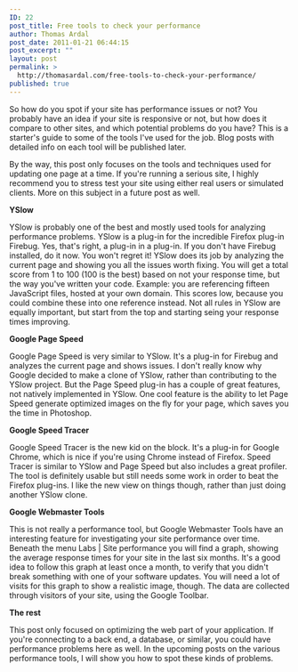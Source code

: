 ```yaml
---
ID: 22
post_title: Free tools to check your performance
author: Thomas Ardal
post_date: 2011-01-21 06:44:15
post_excerpt: ""
layout: post
permalink: >
  http://thomasardal.com/free-tools-to-check-your-performance/
published: true
---
```

So how do you spot if your site has performance issues or not? You probably have an idea if your site is responsive or not, but how does it compare to other sites, and which potential problems do you have? This is a starter's guide to some of the tools I've used for the job. Blog posts with detailed info on each tool will be published later.

By the way, this post only focuses on the tools and techniques used for updating one page at a time. If you're running a serious site, I highly recommend you to stress test your site using either real users or simulated clients. More on this subject in a future post as well.

<strong>YSlow</strong>

YSlow is probably one of the best and mostly used tools for analyzing performance problems. YSlow is a plug-in for the incredible Firefox plug-in Firebug. Yes, that's right, a plug-in in a plug-in. If you don't have Firebug installed, do it now. You won't regret it! YSlow does its job by analyzing the current page and showing you all the issues worth fixing. You will get a total score from 1 to 100 (100 is the best) based on not your response time, but the way you've written your code. Example: you are referencing fifteen JavaScript files, hosted at your own domain. This scores low, because you could combine these into one reference instead. Not all rules in YSlow are equally important, but start from the top and starting seing your response times improving.

<strong>Google Page Speed</strong>

Google Page Speed is very similar to YSlow. It's a plug-in for Firebug and analyzes the current page and shows issues. I don't really know why Google decided to make a clone of YSlow, rather than contributing to the YSlow project. But the Page Speed plug-in has a couple of great features, not natively implemented in YSlow. One cool feature is the ability to let Page Speed generate optimized images on the fly for your page, which saves you the time in Photoshop.

<strong>Google Speed Tracer</strong>

Google Speed Tracer is the new kid on the block. It's a plug-in for Google Chrome, which is nice if you're using Chrome instead of Firefox. Speed Tracer is similar to YSlow and Page Speed but also includes a great profiler. The tool is definitely usable but still needs some work in order to beat the Firefox plug-ins. I like the new view on things though, rather than just doing another YSlow clone.

<strong>Google Webmaster Tools</strong>

This is not really a performance tool, but Google Webmaster Tools have an interesting feature for investigating your site performance over time. Beneath the menu Labs | Site performance you will find a graph, showing the average response times for your site in the last six months. It's a good idea to follow this graph at least once a month, to verify that you didn't break something with one of your software updates. You will need a lot of visits for this graph to show a realistic image, though. The data are collected through visitors of your site, using the Google Toolbar.

<strong>The rest</strong>

This post only focused on optimizing the web part of your application. If you're connecting to a back end, a database, or similar, you could have performance problems here as well. In the upcoming posts on the various performance tools, I will show you how to spot these kinds of problems.